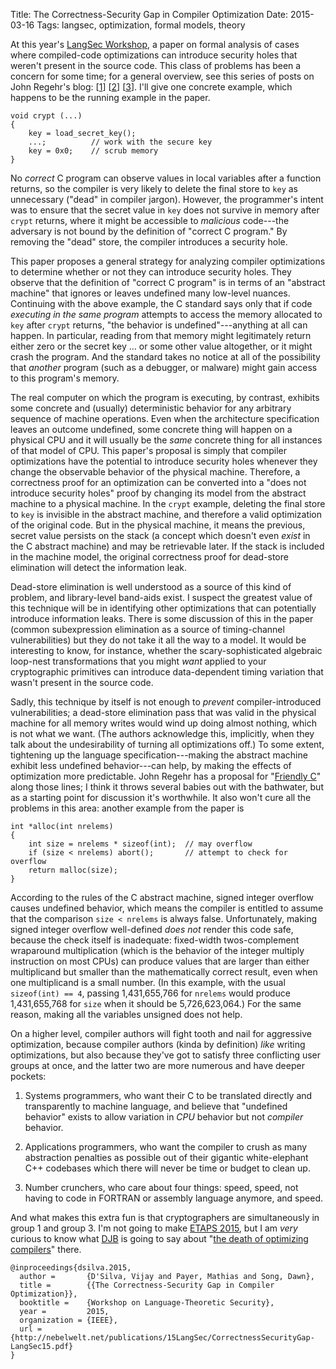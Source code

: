 Title: The Correctness-Security Gap in Compiler Optimization
Date: 2015-03-16
Tags: langsec, optimization, formal models, theory

At this year's [LangSec Workshop][], a paper on formal analysis of
cases where compiled-code optimizations can introduce security holes
that weren't present in the source code.  This class of problems has
been a concern for some time; for a general overview, see this series
of posts on John Regehr's blog: [[1][]] [[2][]] [[3][]].  I'll give one
concrete example, which happens to be the running example in the
paper.

~~~~ {.c}
void crypt (...)
{
    key = load_secret_key();
    ...;          // work with the secure key
    key = 0x0;    // scrub memory
}
~~~~

No *correct* C program can observe values in local variables after a
function returns, so the compiler is very likely to delete the final
store to `key` as unnecessary ("dead" in compiler jargon).  However,
the programmer's intent was to ensure that the secret value in `key`
does not survive in memory after `crypt` returns, where it might be
accessible to *malicious* code---the adversary is not bound by the
definition of "correct C program."  By removing the "dead" store, the
compiler introduces a security hole.

This paper proposes a general strategy for analyzing compiler
optimizations to determine whether or not they can introduce security
holes.  They observe that the definition of "correct C program" is in
terms of an "abstract machine" that ignores or leaves undefined many
low-level nuances.  Continuing with the above example, the C standard
says only that if code *executing in the same program* attempts to
access the memory allocated to `key` after `crypt` returns, "the
behavior is undefined"---anything at all can happen.  In particular,
reading from that memory might legitimately return either zero or the
secret key ... or some other value altogether, or it might crash the
program.  And the standard takes no notice at all of the possibility
that *another* program (such as a debugger, or malware) might gain
access to this program's memory.

The real computer on which the program is executing, by contrast,
exhibits some concrete and (usually) deterministic behavior for any
arbitrary sequence of machine operations.  Even when the architecture
specification leaves an outcome undefined, some concrete thing will
happen on a physical CPU and it will usually be the *same* concrete
thing for all instances of that model of CPU.  This paper's proposal
is simply that compiler optimizations have the potential to introduce
security holes whenever they change the observable behavior of the
physical machine.  Therefore, a correctness proof for an optimization
can be converted into a "does not introduce security holes" proof by
changing its model from the abstract machine to a physical machine.
In the `crypt` example, deleting the final store to `key` is invisible
in the abstract machine, and therefore a valid optimization of the
original code.  But in the physical machine, it means the previous,
secret value persists on the stack (a concept which doesn't even
*exist* in the C abstract machine) and may be retrievable later.  If
the stack is included in the machine model, the original correctness
proof for dead-store elimination will detect the information leak.

Dead-store elimination is well understood as a source of this kind of
problem, and library-level band-aids exist.  I suspect the greatest
value of this technique will be in identifying other optimizations
that can potentially introduce information leaks.  There is some
discussion of this in the paper (common subexpression elimination as a
source of timing-channel vulnerabilities) but they do not take it all
the way to a model.  It would be interesting to know, for instance,
whether the scary-sophisticated algebraic loop-nest transformations
that you might *want* applied to your cryptographic primitives can
introduce data-dependent timing variation that wasn't present in the
source code.

Sadly, this technique by itself is not enough to *prevent*
compiler-introduced vulnerabilities; a dead-store elimination pass
that was valid in the physical machine for all memory writes would
wind up doing almost nothing, which is not what we want.  (The authors
acknowledge this, implicitly, when they talk about the undesirability
of turning all optimizations off.)  To some extent, tightening up the
language specification---making the abstract machine exhibit less
undefined behavior---can help, by making the effects of optimization
more predictable.  John Regehr has a proposal for "[Friendly C][]"
along those lines; I think it throws several babies out with the
bathwater, but as a starting point for discussion it's worthwhile.
It also won't cure all the problems in this area: another example from
the paper is

~~~~ {.c}
int *alloc(int nrelems)
{
    int size = nrelems * sizeof(int);  // may overflow
    if (size < nrelems) abort();       // attempt to check for overflow
    return malloc(size);
}
~~~~

According to the rules of the C abstract machine, signed integer
overflow causes undefined behavior, which means the compiler is
entitled to assume that the comparison `size < nrelems` is always
false.  Unfortunately, making signed integer overflow well-defined
*does not* render this code safe, because the check itself is
inadequate: fixed-width twos-complement wraparound multiplication
(which is the behavior of the integer multiply instruction on most
CPUs) can produce values that are larger than either multiplicand but
smaller than the mathematically correct result, even when one
multiplicand is a small number.  (In this example, with the usual
`sizeof(int) == 4`, passing 1,431,655,766 for `nrelems` would produce
1,431,655,768 for `size` when it should be 5,726,623,064.) For the
same reason, making all the variables unsigned does not help.

On a higher level, compiler authors will fight tooth and nail for
aggressive optimization, because compiler authors (kinda by
definition) *like* writing optimizations, but also because they've got
to satisfy three conflicting user groups at once, and the latter two
are more numerous and have deeper pockets:

1. Systems programmers, who want their C to be translated directly and
   transparently to machine language, and believe that "undefined
   behavior" exists to allow variation in *CPU* behavior but not
   *compiler* behavior.

1. Applications programmers, who want the compiler to crush as many
   abstraction penalties as possible out of their gigantic
   white-elephant C++ codebases which there will never be time or
   budget to clean up.

1. Number crunchers, who care about four things: speed, speed, not
   having to code in FORTRAN or assembly language anymore, and speed.

And what makes this extra fun is that cryptographers are
simultaneously in group 1 and group 3.  I'm not going to make [ETAPS
2015][], but I am *very* curious to know what [DJB][] is going to say
about "[the death of optimizing compilers][]" there.

[LangSec Workshop]: http://spw15.langsec.org/index.html
[1]: http://blog.regehr.org/archives/213
[2]: http://blog.regehr.org/archives/226
[3]: http://blog.regehr.org/archives/232
[Friendly C]: http://blog.regehr.org/archives/1180
[ETAPS 2015]: http://www.etaps.org/index.php/2015
[DJB]: http://cr.yp.to/djb.html
[the death of optimizing compilers]: http://blog.cr.yp.to/20150314-optimizing.html

~~~~ {.bibtex}
@inproceedings{dsilva.2015,
  author =       {D'Silva, Vijay and Payer, Mathias and Song, Dawn},
  title =        {{The Correctness-Security Gap in Compiler Optimization}},
  booktitle =    {Workshop on Language-Theoretic Security},
  year =         2015,
  organization = {IEEE},
  url =          {http://nebelwelt.net/publications/15LangSec/CorrectnessSecurityGap-LangSec15.pdf}
}
~~~~
